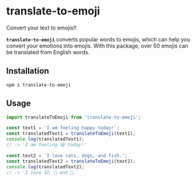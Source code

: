# translate-to-emoji

Convert your text to emojis!!

**`translate-to-emoji`** converts popular words to emojis, which can help you convert your emotions into emojis. With this package, over 50 emojis can be translated from English words.

## Installation

`npm i translate-to-emoji`

## Usage

```js
import translateToEmoji from 'translate-to-emoji';

const text1 = 'I am feeling happy today!';
const translatedText1 = translateToEmoji(text1);
console.log(translatedText1);
// -> 'I am feeling 😄 today!'

const text2 = 'I love cats, dogs, and fish.';
const translatedText2 = translateToEmoji(text2);
console.log(translatedText2);
// -> 'I love 🐱, 🐶 and 🐠.'
```
